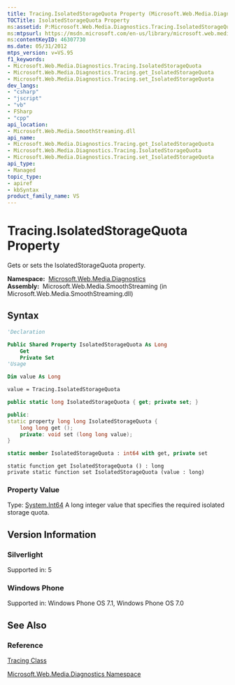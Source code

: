 ```yaml
---
title: Tracing.IsolatedStorageQuota Property (Microsoft.Web.Media.Diagnostics)
TOCTitle: IsolatedStorageQuota Property
ms:assetid: P:Microsoft.Web.Media.Diagnostics.Tracing.IsolatedStorageQuota
ms:mtpsurl: https://msdn.microsoft.com/en-us/library/microsoft.web.media.diagnostics.tracing.isolatedstoragequota(v=VS.95)
ms:contentKeyID: 46307730
ms.date: 05/31/2012
mtps_version: v=VS.95
f1_keywords:
- Microsoft.Web.Media.Diagnostics.Tracing.IsolatedStorageQuota
- Microsoft.Web.Media.Diagnostics.Tracing.get_IsolatedStorageQuota
- Microsoft.Web.Media.Diagnostics.Tracing.set_IsolatedStorageQuota
dev_langs:
- "csharp"
- "jscript"
- "vb"
- FSharp
- "cpp"
api_location:
- Microsoft.Web.Media.SmoothStreaming.dll
api_name:
- Microsoft.Web.Media.Diagnostics.Tracing.get_IsolatedStorageQuota
- Microsoft.Web.Media.Diagnostics.Tracing.IsolatedStorageQuota
- Microsoft.Web.Media.Diagnostics.Tracing.set_IsolatedStorageQuota
api_type:
- Managed
topic_type:
- apiref
- kbSyntax
product_family_name: VS
---
```


# Tracing.IsolatedStorageQuota Property

Gets or sets the IsolatedStorageQuota property.

**Namespace:**  [Microsoft.Web.Media.Diagnostics](microsoft-web-media-diagnostics-namespace_1.md)  
**Assembly:**  Microsoft.Web.Media.SmoothStreaming (in Microsoft.Web.Media.SmoothStreaming.dll)

## Syntax

```vb
'Declaration

Public Shared Property IsolatedStorageQuota As Long
    Get
    Private Set
'Usage

Dim value As Long

value = Tracing.IsolatedStorageQuota
```

```csharp
public static long IsolatedStorageQuota { get; private set; }
```

```cpp
public:
static property long long IsolatedStorageQuota {
    long long get ();
    private: void set (long long value);
}
```

``` fsharp
static member IsolatedStorageQuota : int64 with get, private set
```

```jscript
static function get IsolatedStorageQuota () : long
private static function set IsolatedStorageQuota (value : long)
```

### Property Value

Type: [System.Int64](https://msdn.microsoft.com/library/6yy583ek\(v=vs.95\))  
A long integer value that specifies the required isolated storage quota.

## Version Information

### Silverlight

Supported in: 5  

### Windows Phone

Supported in: Windows Phone OS 7.1, Windows Phone OS 7.0  

## See Also

### Reference

[Tracing Class](tracing-class-microsoft-web-media-diagnostics_1.md)

[Microsoft.Web.Media.Diagnostics Namespace](microsoft-web-media-diagnostics-namespace_1.md)

